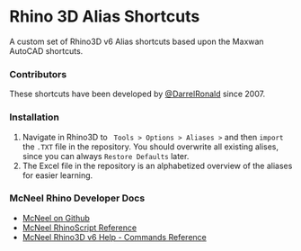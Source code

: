 # Rhino 3D Alias Shortcuts
A custom set of Rhino3D v6 Alias shortcuts based upon the Maxwan AutoCAD shortcuts.

### Contributors
These shortcuts have been developed by [@DarrelRonald](https://github.com/DarrelRonald) since 2007. 

### Installation
1. Navigate in Rhino3D to ` Tools > Options > Aliases >` and then `import` the `.TXT` file in the repository. You should overwrite all existing alises, since you can always `Restore Defaults` later. 
1. The Excel file in the repository is an alphabetized overview of the aliases for easier learning.

### McNeel Rhino Developer Docs
* [McNeel on Github](https://github.com/mcneel)
* [McNeel RhinoScript Reference](https://developer.rhino3d.com/guides/rhinoscript/)
* [McNeel Rhino3D v6 Help - Commands Reference](http://docs.mcneel.com/rhino/6/help/en-us/index.htm#commandlist/command_list.htm%3FTocPath%3D_____3)
